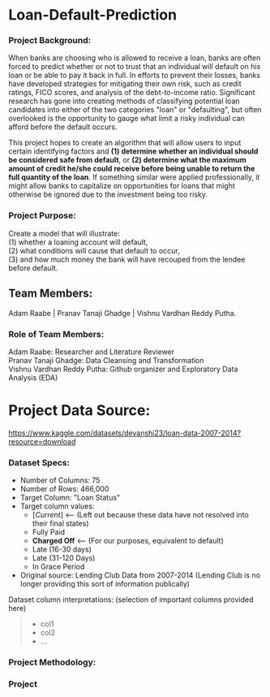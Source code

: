 # Loan-Default-Prediction
### Project Background:
When banks are choosing who is allowed to receive a loan, banks are often forced to predict whether or not to trust that an individual will default on his loan or be able to pay it back in full.  In efforts to prevent their losses, banks have developed strategies for mitigating their own risk, such as credit ratings, FICO scores, and analysis of the debt-to-income ratio.  Significant research has gone into creating methods of classifying potential loan candidates into either of the two categories "loan" or "defaulting", but often overlooked is the opportunity to gauge what limit a risky individual can afford before the default occurs.  

This project hopes to create an algorithm that will allow users to input certain identifying factors and **(1) determine whether an individual should be considered safe from default**, or **(2) determine what the maximum amount of credit he/she could receive before being unable to return the full quantity of the loan**.  If something similar were applied professionally, it might allow banks to capitalize on opportunities for loans that might otherwise be ignored due to the investment being too risky.

### Project Purpose:
Create a model that will illustrate: \
(1) whether a loaning account will default, \
(2) what conditions will cause that default to occur, \
(3) and how much money the bank will have recouped from the lendee before default.

## Team Members:
Adam Raabe |
Pranav Tanaji Ghadge |
Vishnu Vardhan Reddy Putha.

### Role of Team Members:
Adam Raabe:  Researcher and  Literature Reviewer \
Pranav Tanaji Ghadge: Data Cleansing and Transformation \
Vishnu Vardhan Reddy Putha: Github organizer and Exploratory Data Analysis (EDA)

# Project Data Source:
https://www.kaggle.com/datasets/devanshi23/loan-data-2007-2014?resource=download

### Dataset Specs:
 - Number of Columns: 75
 - Number of Rows: 466,000
 - Target Column: "Loan Status"
 - Target column values:
   - [_Current_] <-- (Left out because these data have not resolved into their final states)
   - Fully Paid
   - **Charged Off**  <-- (For our purposes, equivalent to default)
   - Late (16-30 days)
   - Late (31-120 Days)
   - In Grace Period
 - Original source: Lending Club Data from 2007-2014 (Lending Club is no longer providing this sort of information publically)

Dataset column interpretations: (selection of important columns provided here)
> - col1
> - col2
> - ...


### Project Methodology:

### Project 

